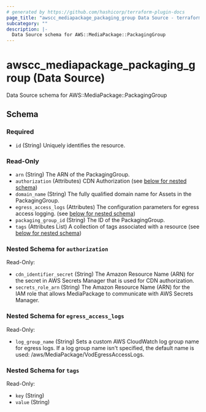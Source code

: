 ```yaml
---
# generated by https://github.com/hashicorp/terraform-plugin-docs
page_title: "awscc_mediapackage_packaging_group Data Source - terraform-provider-awscc"
subcategory: ""
description: |-
  Data Source schema for AWS::MediaPackage::PackagingGroup
---
```


# awscc_mediapackage_packaging_group (Data Source)

Data Source schema for AWS::MediaPackage::PackagingGroup



<!-- schema generated by tfplugindocs -->
## Schema

### Required

- `id` (String) Uniquely identifies the resource.

### Read-Only

- `arn` (String) The ARN of the PackagingGroup.
- `authorization` (Attributes) CDN Authorization (see [below for nested schema](#nestedatt--authorization))
- `domain_name` (String) The fully qualified domain name for Assets in the PackagingGroup.
- `egress_access_logs` (Attributes) The configuration parameters for egress access logging. (see [below for nested schema](#nestedatt--egress_access_logs))
- `packaging_group_id` (String) The ID of the PackagingGroup.
- `tags` (Attributes List) A collection of tags associated with a resource (see [below for nested schema](#nestedatt--tags))

<a id="nestedatt--authorization"></a>
### Nested Schema for `authorization`

Read-Only:

- `cdn_identifier_secret` (String) The Amazon Resource Name (ARN) for the secret in AWS Secrets Manager that is used for CDN authorization.
- `secrets_role_arn` (String) The Amazon Resource Name (ARN) for the IAM role that allows MediaPackage to communicate with AWS Secrets Manager.


<a id="nestedatt--egress_access_logs"></a>
### Nested Schema for `egress_access_logs`

Read-Only:

- `log_group_name` (String) Sets a custom AWS CloudWatch log group name for egress logs. If a log group name isn't specified, the default name is used: /aws/MediaPackage/VodEgressAccessLogs.


<a id="nestedatt--tags"></a>
### Nested Schema for `tags`

Read-Only:

- `key` (String)
- `value` (String)
